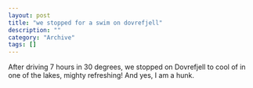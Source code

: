 ```yaml
--- 
layout: post 
title: "we stopped for a swim on dovrefjell"
description: ""
category: "Archive"
tags: []
---  
```

After driving 7 hours in 30 degrees, we stopped on Dovrefjell to cool of in one of the lakes, mighty refreshing!
 And yes, I am a hunk.
